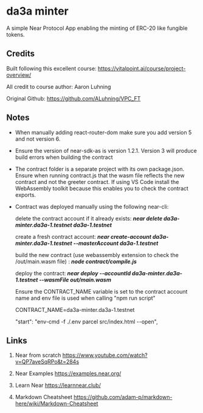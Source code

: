 # da3a minter
 A simple Near Protocol App enabling the minting of ERC-20 like fungible tokens. 

##  Credits  
Built following this excellent course: https://vitalpoint.ai/course/project-overview/

All credit to course author: Aaron Luhning

Original Github: https://github.com/ALuhning/VPC_FT

##  Notes

- When manually adding react-router-dom make sure you add version 5 and not version 6.
- Ensure the version of near-sdk-as is version 1.2.1. Version 3 will produce build errors when building the contract
- The contract folder is a separate project with its own package.json. Ensure when running contract.js that the wasm file reflects the new contract and not the greeter contract. If using VS Code install the WebAssembly toolkit because this enables you to check the contract exports.
- Contract was deployed manually using the following near-cli: 

    delete the contract account if it already exists:
    ***near delete da3a-minter.da3a-1.testnet da3a-1.testnet***

    create a fresh contract account:
***near create-account da3a-minter.da3a-1.testnet --masterAccount da3a-1.testnet***

    build the new contract (use webassembly extension to check the /out/main.wasm file) : 
***node contract/compile.js***

    deploy the contract: 
***near deploy --accountId da3a-minter.da3a-1.testnet --wasmFile out/main.wasm***

    Ensure the CONTRACT_NAME variable is set to the contract account name and env file is used when calling "npm run script"
        
    CONTRACT_NAME=da3a-minter.da3a-1.testnet
    
    "start": "env-cmd -f ./.env parcel src/index.html --open",

##  Links

1. Near from scratch
https://www.youtube.com/watch?v=QP7aveSqRPo&t=284s

2. Near Examples 
https://examples.near.org/

3. Learn Near
https://learnnear.club/


4. Markdown Cheatsheet
https://github.com/adam-p/markdown-here/wiki/Markdown-Cheatsheet






